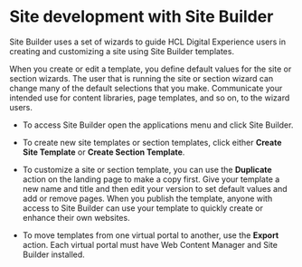 # Site development with Site Builder

Site Builder uses a set of wizards to guide HCL Digital Experience users in creating and customizing a site using Site Builder templates.

When you create or edit a template, you define default values for the site or section wizards. The user that is running the site or section wizard can change many of the default selections that you make. Communicate your intended use for content libraries, page templates, and so on, to the wizard users.

-   To access Site Builder open the applications menu and click Site Builder.

-   To create new site templates or section templates, click either **Create Site Template** or **Create Section Template**.

-   To customize a site or section template, you can use the **Duplicate** action on the landing page to make a copy first. Give your template a new name and title and then edit your version to set default values and add or remove pages. When you publish the template, anyone with access to Site Builder can use your template to quickly create or enhance their own websites.

-   To move templates from one virtual portal to another, use the **Export** action. Each virtual portal must have Web Content Manager and Site Builder installed.

<!--
-   **[Site and section templates](../panel_help/sitebuilder_using_templates.md)**  
Create site templates to rapidly deploy complete websites. Create section templates to quickly add sections that are based on common information architecture patterns to existing websites.
-   **[Creating sites and adding sections](../panel_help/sitebuilder_using_creating_sites.md)**  
Rapidly deploy websites or add new sections to existing sites from predefined site or section templates.
-   **[Content seeding](../panel_help/sitebuilder_using_content_seeding.md)**  
Content seeding allows the user to create a page from a page template by using their own custom content that works along side or completely replace the default content of a page template. -->